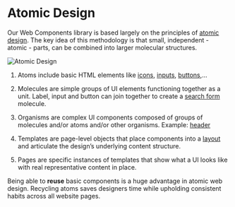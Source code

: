 # Atomic Design
Our Web Components library is based largely on the principles of [atomic design](https://atomicdesign.bradfrost.com/chapter-2/). The key idea of this methodology is that small,
independent - atomic - parts, can be combined into larger molecular structures.

![Atomic Design](/assets/images/atomic_design.svg "Atomic Design")

1. Atoms include basic HTML elements like [icons](/components/six-icon.html),
   [inputs](/components/six-input.html), [buttons](/components/six-button.html),...
   
2. Molecules are simple groups of UI elements functioning together as a unit. Label, input and button can join together
   to create a [search form](/components/six-form.html) molecule.
   
3. Organisms are complex UI components composed of groups of molecules and/or atoms and/or other organisms.
   Example: [header](/components/six-header.html)

4. Templates are page-level objects that place components into a [layout](/components/six-root.html) and articulate the design’s underlying content structure. 
  
5. Pages are specific instances of templates that show what a UI looks like with real representative content in place.

Being able to **reuse** basic components is a huge advantage in atomic web design.
Recycling atoms saves designers time while upholding consistent habits across all website pages.
